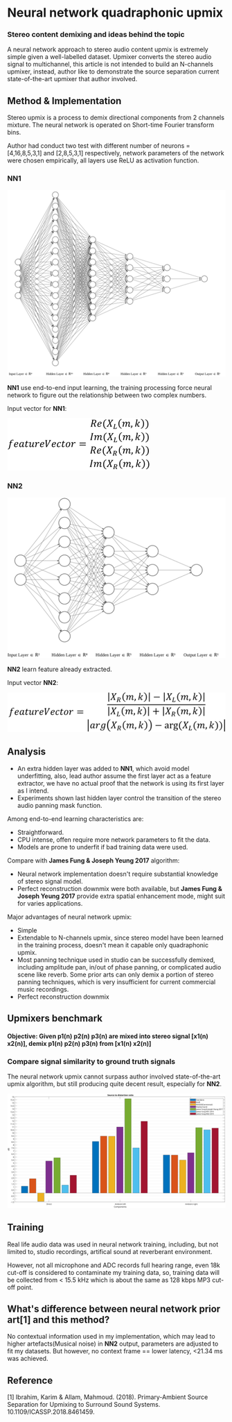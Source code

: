 # Neural network quadraphonic upmix
### Stereo content demixing and ideas behind the topic

A neural network approach to stereo audio content upmix is extremely simple given a well-labelled dataset. Upmixer converts the stereo audio signal to multichannel, this article is not intended to build an N-channels upmixer, instead, author like to demonstrate the source separation current state-of-the-art upmixer that author involved.

## Method & Implementation

Stereo upmix is a process to demix directional components from 2 channels mixture. The neural network is operated on Short-time Fourier transform bins.

Author had conduct two test with different number of neurons = [4,16,8,5,3,1] and [2,8,5,3,1] respectively, network parameters of the network were chosen empirically, all layers use ReLU as activation function.

### NN1
![Diagram1](./PrimaryAmbientClassifier1/diagram1.svg)

**NN1** use end-to-end input learning, the training processing force neural network to figure out the relationship between two complex numbers.

Input vector for **NN1**:

![FV1](./PrimaryAmbientClassifier1/equation1.svg)

### NN2
![Diagram2](./PrimaryAmbientClassifier2/diagram2.svg)

**NN2** learn feature already extracted.

Input vector **NN2**:

![FV2](./PrimaryAmbientClassifier2/equation2.svg)

## Analysis
* An extra hidden layer was added to **NN1**, which avoid model underfitting, also, lead author assume the first layer act as a feature extractor, we have no actual proof that the network is using its first layer as I intend.
* Experiments shown last hidden layer control the transition of the stereo audio panning mask function.

Among end-to-end learning characteristics are:

* Straightforward.
* CPU intense, offen require more network parameters to fit the data.
* Models are prone to underfit if bad training data were used.

Compare with **James Fung & Joseph Yeung 2017** algorithm:

* Neural network implementation doesn't require substantial knowledge of stereo signal model.
* Perfect reconstruction downmix were both available, but **James Fung & Joseph Yeung 2017** provide extra spatial enhancement mode, might suit for varies applications.

Major advantages of neural network upmix:

* Simple
* Extendable to N-channels upmix, since stereo model have been learned in the training process, doesn't mean it capable only quadraphonic upmix.
* Most panning technique used in studio can be successfully demixed, including amplitude pan, in/out of phase panning, or complicated audio scene like reverb. Some prior arts can only demix a portion of stereo panning techniques, which is very insufficient for current commercial music recordings.
* Perfect reconstruction downmix

## Upmixers benchmark
#### Objective: Given p1(n) p2(n) p3(n) are mixed into stereo signal [x1(n) x2(n)], demix p1(n) p2(n) p3(n) from [x1(n) x2(n)]

### Compare signal similarity to ground truth signals
The neural network upmix cannot surpass author involved state-of-the-art upmix algorithm, but still producing quite decent result, especially for **NN2**.

![Signal to distortion ratio](./SDR.svg)

## Training
Real life audio data was used in neural network training, including, but not limited to, studio recordings, artifical sound at reverberant environment.

However, not all microphone and ADC records full hearing range, even 18k cut-off is considered to contaminate my training data, so, training data will be collected from < 15.5 kHz which is about the same as 128 kbps MP3 cut-off point.

## What's difference between neural network prior art[1] and this method?
No contextual information used in my implementation, which may lead to higher artefacts(Musical noise) in **NN2** output, parameters are adjusted to fit my datasets. But however, no context frame == lower latency, <21.34 ms was achieved.

## Reference
[1] Ibrahim, Karim & Allam, Mahmoud. (2018). Primary-Ambient Source Separation for Upmixing to Surround Sound Systems. 10.1109/ICASSP.2018.8461459.